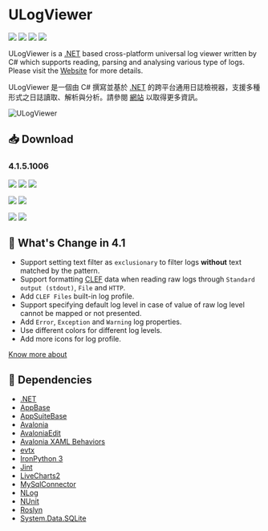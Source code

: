 # ULogViewer 
[![](https://img.shields.io/github/release-date-pre/carina-studio/ULogViewer?style=flat)](https://github.com/carina-studio/ULogViewer/releases/tag/3.0.13.128) ![](https://img.shields.io/github/downloads/carina-studio/ULogViewer/total) [![](https://img.shields.io/github/last-commit/carina-studio/ULogViewer?style=flat)](https://github.com/carina-studio/ULogViewer/commits/master) [![](https://img.shields.io/github/license/carina-studio/ULogViewer?style=flat)](https://github.com/carina-studio/ULogViewer/blob/master/LICENSE)

ULogViewer is a [.NET](https://dotnet.microsoft.com/) based cross-platform universal log viewer written by C# which supports reading, parsing and analysing various type of logs. Please visit the [Website](https://carinastudio.azurewebsites.net/ULogViewer/) for more details.

ULogViewer 是一個由 C# 撰寫並基於 [.NET](https://dotnet.microsoft.com/) 的跨平台通用日誌檢視器，支援多種形式之日誌讀取、解析與分析。請參閱 [網站](https://carinastudio.azurewebsites.net/ULogViewer/) 以取得更多資訊。

<img alt="ULogViewer" src="https://carinastudio.azurewebsites.net/ULogViewer/Banner.png"/>

## 📥 Download

### 4.1.5.1006
[![](https://img.shields.io/badge/Windows-x64-blue?style=flat-square&logo=windows&logoColor=fff)](https://github.com/carina-studio/ULogViewer/releases/download/4.1.5.1006/ULogViewer-4.1.5.1006-win-x64.zip)
[![](https://img.shields.io/badge/Windows-arm64-blue?style=flat-square&logo=windows&logoColor=fff)](https://github.com/carina-studio/ULogViewer/releases/download/4.1.5.1006/ULogViewer-4.1.5.1006-win-arm64.zip)
[![](https://img.shields.io/badge/Windows-x86-blue?style=flat-square&logo=windows&logoColor=fff)](https://github.com/carina-studio/ULogViewer/releases/download/4.1.5.1006/ULogViewer-4.1.5.1006-win-x86.zip)

[![](https://img.shields.io/badge/macOS-arm64%20(Apple%20Silicon)-blueviolet?style=flat-square&logo=apple&logoColor=fff)](https://github.com/carina-studio/ULogViewer/releases/download/4.1.5.1006/ULogViewer-4.1.5.1006-osx-arm64.zip)
[![](https://img.shields.io/badge/macOS-x64-blueviolet?style=flat-square&logo=apple&logoColor=fff)](https://github.com/carina-studio/ULogViewer/releases/download/4.1.5.1006/ULogViewer-4.1.5.1006-osx-x64.zip)

[![](https://img.shields.io/badge/Linux-x64-orange?style=flat-square&logo=linux&logoColor=fff)](https://github.com/carina-studio/ULogViewer/releases/download/4.1.5.1006/ULogViewer-4.1.5.1006-linux-x64.zip)
[![](https://img.shields.io/badge/Linux-arm64-orange?style=flat-square&logo=linux&logoColor=fff)](https://github.com/carina-studio/ULogViewer/releases/download/4.1.5.1006/ULogViewer-4.1.5.1006-linux-arm64.zip)

## 📣 What's Change in 4.1
- Support setting text filter as ```exclusionary``` to filter logs **without** text matched by the pattern.
- Support formatting [CLEF](https://clef-json.org/) data when reading raw logs through ```Standard output (stdout)```, ```File``` and ```HTTP```.
- Add ```CLEF Files``` built-in log profile.
- Support specifying default log level in case of value of raw log level cannot be mapped or not presented.
- Add ```Error```, ```Exception``` and ```Warning``` log properties.
- Use different colors for different log levels.
- Add more icons for log profile.

[Know more about](https://carinastudio.azurewebsites.net/ULogViewer/ChangeList#StableChangeList)

## 🤝 Dependencies
- [.NET](https://dotnet.microsoft.com/)
- [AppBase](https://github.com/carina-studio/AppBase)
- [AppSuiteBase](https://github.com/carina-studio/AppSuiteBase)
- [Avalonia](https://github.com/AvaloniaUI/Avalonia)
- [AvaloniaEdit](https://github.com/AvaloniaUI/AvaloniaEdit)
- [Avalonia XAML Behaviors](https://github.com/wieslawsoltes/AvaloniaBehaviors)
- [evtx](https://github.com/EricZimmerman/evtx)
- [IronPython 3](https://github.com/IronLanguages/ironpython3)
- [Jint](https://github.com/sebastienros/jint)
- [LiveCharts2](https://github.com/beto-rodriguez/LiveCharts2)
- [MySqlConnector](https://github.com/mysql-net/MySqlConnector)
- [NLog](https://github.com/NLog/NLog)
- [NUnit](https://github.com/nunit/nunit)
- [Roslyn](https://github.com/dotnet/roslyn)
- [System.Data.SQLite](https://system.data.sqlite.org/)
